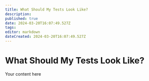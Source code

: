 ```yaml
---
title: What Should My Tests Look Like?
description: 
published: true
date: 2024-03-20T16:07:49.527Z
tags: 
editor: markdown
dateCreated: 2024-03-20T16:07:49.527Z
---
```


# What Should My Tests Look Like?
Your content here